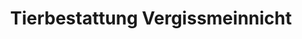---
title: "Tierbestattung Vergissmeinnicht"
url: /wermelskirchen/tierbestattung-vergissmeinnicht/
shop: Bestattungen
---